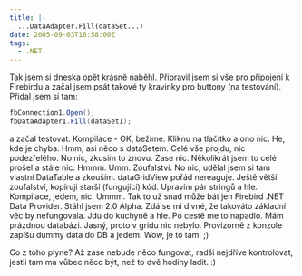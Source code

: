 ```yaml
---
title: |-
  ...DataAdapter.Fill(dataSet...)
date: 2005-09-03T16:58:00Z
tags:
  - .NET
---
```

Tak jsem si dneska opět krásně naběhl. Připravil jsem si vše pro připojení k Firebirdu a začal jsem psát takové ty kravinky pro buttony (na testování). Přidal jsem si tam:

```csharp
fbConnection1.Open();
fbDataAdapter1.Fill(dataSet1);
```

a začal testovat. Kompilace - OK, bežíme. Kliknu na tlačítko a ono nic. He, kde je chyba. Hmm, asi něco s dataSetem. Celé vše projdu, nic podezřelého. No nic, zkusím to znovu. Zase nic. Několikrát jsem to celé prošel a stále nic. Hmmm. Umm. Zoufalství. No nic, udělal jsem si tam vlastní DataTable a zkouším. dataGridView pořád nereaguje. Ještě větší zoufalství, kopíruji starší (fungující) kód. Upravím pár stringů a hle. Kompilace, jedem, nic. Ummm. Tak to už snad může bát jen Firebird .NET Data Provider. Stáhl jsem 2.0 Alpha. Zdá se mi divné, že takováto základní věc by nefungovala. Jdu do kuchyně a hle. Po cestě me to napadlo. Mám prázdnou databázi. Jasný, proto v gridu nic nebylo. Provizorně z konzole zapíšu dummy data do DB a jedem. Wow, je to tam. ;)

Co z toho plyne? Až zase nebude něco fungovat, radši nejdříve kontrolovat, jestli tam ma vůbec něco být, než to dvě hodiny ladit. :)